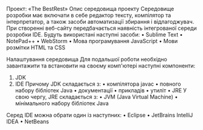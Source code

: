 Проект: «The BestRest»
Опис середовища проекту
Середовище розробки має включати в себе редактор тексту, компілятор та інтерпретатор, а також засоби автоматизації збирання і відлагоджувач. При створенні веб-сайту передбачається наявність інтегрованої середи розробки IDE. Будуть використані наступні засоби:
•  Sublime Text
•	 NotePad++
•	 WebStorm
•	 Мова програмування JavaScript
•	 Мови розмітки HTML та CSS

Налаштування середовища
Для подальшої роботи необхідно завантажити та встановити на своєму комп'ютері наступні компоненти:
1.	JDK
2.	IDE
Причому JDK складається з:
•	компілятора javac
•	повного набору бібліотек Java
•	документації
•	прикладів
•	утиліт
•	JRE
У свою чергу, JRE складається з:
•	JVM (Java Virtual Machine)
•	мінімального набору бібліотек Java

Серед IDE можна обрати один із наступних:
•	Eclipse
•	JetBrains IntelliJ IDEA
•	NetBeans
